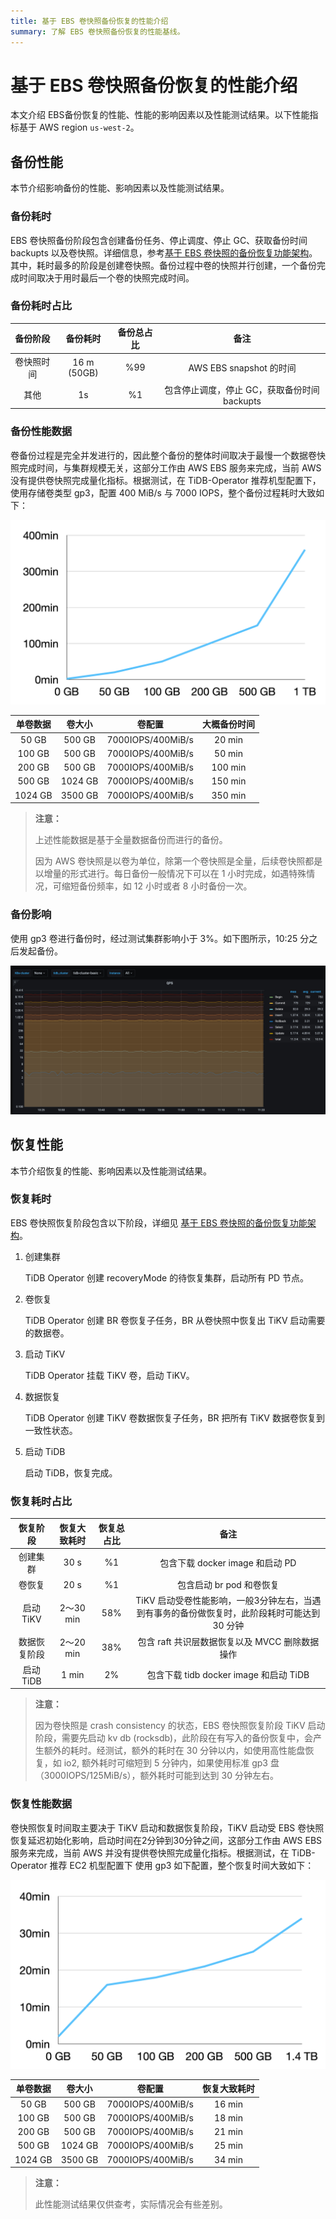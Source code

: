 ```yaml
---
title: 基于 EBS 卷快照备份恢复的性能介绍
summary: 了解 EBS 卷快照备份恢复的性能基线。
---
```


# 基于 EBS 卷快照备份恢复的性能介绍

本文介绍 EBS备份恢复的性能、性能的影响因素以及性能测试结果。以下性能指标基于 AWS region `us-west-2`。

## 备份性能

本节介绍影响备份的性能、影响因素以及性能测试结果。

### 备份耗时

EBS 卷快照备份阶段包含创建备份任务、停止调度、停止 GC、获取备份时间 backupts 以及卷快照。详细信息，参考[基于 EBS 卷快照的备份恢复功能架构](backup-restore-overview.md)。其中，耗时最多的阶段是创建卷快照。备份过程中卷的快照并行创建，一个备份完成时间取决于用时最后一个卷的快照完成时间。

### 备份耗时占比

| 备份阶段     | 备份耗时    | 备份总占比 | 备注                                     |
| :--------: | :---------: | :------: | :-------------------------------------: |
| 卷快照时间   | 16 m (50GB) | %99      | AWS EBS snapshot 的时间                  |
| 其他        | 1s          | %1       | 包含停止调度，停止 GC，获取备份时间 backupts |

### 备份性能数据

卷备份过程是完全并发进行的，因此整个备份的整体时间取决于最慢一个数据卷快照完成时间，与集群规模无关，这部分工作由 AWS EBS 服务来完成，当前 AWS 没有提供卷快照完成量化指标。根据测试，在 TiDB-Operator 推荐机型配置下，使用存储卷类型 gp3，配置 400 MiB/s 与 7000 IOPS，整个备份过程耗时大致如下：

![EBS Snapshot backup perf](/media/volume-snapshot-backup-perf.png)

| 单卷数据  | 卷大小   | 卷配置             | 大概备份时间 |
| :------: | :-----: | :---------------: | :--------: |
| 50 GB    | 500 GB  | 7000IOPS/400MiB/s | 20 min    |
| 100 GB   | 500 GB  | 7000IOPS/400MiB/s | 50 min    |
| 200 GB   | 500 GB  | 7000IOPS/400MiB/s | 100 min   |
| 500 GB   | 1024 GB | 7000IOPS/400MiB/s | 150 min   |
| 1024 GB  | 3500 GB | 7000IOPS/400MiB/s | 350 min   |

> **注意：**
>
> 上述性能数据是基于全量数据备份而进行的备份。
>
> 因为 AWS 卷快照是以卷为单位，除第一个卷快照是全量，后续卷快照都是以增量的形式进行。每日备份一般情况下可以在 1 小时完成，如遇特殊情况，可缩短备份频率，如 12 小时或者 8 小时备份一次。

### 备份影响

使用 gp3 卷进行备份时，经过测试集群影响小于 3%。如下图所示，10:25 分之后发起备份。

![EBS Snapshot backup impact](/media/volume-snapshot-backup-impact.jpg)

## 恢复性能

本节介绍恢复的性能、影响因素以及性能测试结果。

### 恢复耗时

EBS 卷快照恢复阶段包含以下阶段，详细见 [基于 EBS 卷快照的备份恢复功能架构](backup-restore-overview.md)。

1. 创建集群

    TiDB Operator 创建 recoveryMode 的待恢复集群，启动所有 PD 节点。

2. 卷恢复

    TiDB Operator 创建 BR 卷恢复子任务，BR 从卷快照中恢复出 TiKV 启动需要的数据卷。

3. 启动 TiKV

    TiDB Operator 挂载 TiKV 卷，启动 TiKV。

4. 数据恢复

    TiDB Operator 创建 TiKV 卷数据恢复子任务，BR 把所有 TiKV 数据卷恢复到一致性状态。

5. 启动 TiDB

    启动 TiDB，恢复完成。

### 恢复耗时占比

| 恢复阶段     | 恢复大致耗时 | 恢复总占比 | 备注                                                                            |
| :--------: | :---------: | :------: | :----------------------------------------------------------------------------: |
| 创建集群     | 30 s         | %1       | 包含下载 docker image 和启动 PD                                                 |
| 卷恢复      | 20 s         | %1       | 包含启动 br pod 和卷恢复                                                         |
| 启动 TiKV   | 2～30 min    | 58%      | TiKV 启动受卷性能影响，一般3分钟左右，当遇到有事务的备份做恢复时，此阶段耗时可能达到 30 分钟 |
| 数据恢复阶段 | 2～20 min    | 38%       | 包含 raft 共识层数据恢复以及 MVCC 删除数据操作                                      |
| 启动 TiDB   | 1 min        | 2%       | 包含下载 tidb docker image 和启动 TiDB                                           |

> **注意：**
>
> 因为卷快照是 crash consistency 的状态，EBS 卷快照恢复阶段 TiKV 启动阶段，需要先启动 kv db (rocksdb)，此阶段在有写入的备份恢复中，会产生额外的耗时。经测试，额外的耗时在 30 分钟以内，如使用高性能盘恢复，如 io2, 额外耗时可缩短到 5 分钟内，如果使用标准 gp3 盘 （3000IOPS/125MiB/s），额外耗时可能到达到 30 分钟左右。
>

### 恢复性能数据

卷快照恢复时间取主要决于 TiKV 启动和数据恢复阶段，TiKV 启动受 EBS 卷快照恢复延迟初始化影响，启动时间在2分钟到30分钟之间，这部分工作由 AWS EBS 服务来完成，当前 AWS 并没有提供卷快照完成量化指标。根据测试，在 TiDB-Operator 推荐 EC2 机型配置下 使用 gp3 如下配置，整个恢复时间大致如下：

![EBS Snapshot restore perf](/media/volume-snapshot-restore-perf.png)

| 单卷数据  | 卷大小   | 卷配置             | 恢复大致耗时 |
| :------: | :-----: | :---------------: | :--------: |
| 50 GB    | 500 GB  | 7000IOPS/400MiB/s | 16 min    |
| 100 GB   | 500 GB  | 7000IOPS/400MiB/s | 18 min    |
| 200 GB   | 500 GB  | 7000IOPS/400MiB/s | 21 min   |
| 500 GB   | 1024 GB | 7000IOPS/400MiB/s | 25 min   |
| 1024 GB  | 3500 GB | 7000IOPS/400MiB/s | 34 min   |

> **注意：**
>
> 此性能测试结果仅供查考，实际情况会有些差别。
